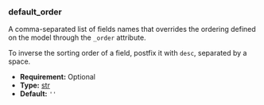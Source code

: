 ### default_order

A comma-separated list of fields names that overrides the ordering defined on the model through
the `_order` attribute.

To inverse the sorting order of a field, postfix it with `desc`, separated by a space.

* **Requirement:**
  Optional
* **Type:**
  [str](https://docs.python.org/3/library/stdtypes.html#str)
* **Default:**
  `''`
